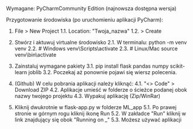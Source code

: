Wymagane: PyCharmCommunity Edition (najnowsza dostępna wersja)

Przygotowanie środowiska (po uruchomieniu aplikacji PyCharm):
1. File > New Project
1.1. Location: \"Twoja_nazwa"
1.2. > Create

2. Stwórz i aktuwuj virtualne środowisko
2.1. W terminalu: 
python -m venv venv
2.2. # Windows
venv\Scripts\activate
2.3. # Linux/Mac
source venv\bin\activate

3. Zainstaluj wymagane pakiety
3.1. pip install flask pandas numpy scikit-learn joblib
3.2. Poczekaj aż ponownie pojawi się wiersz polecenia.

4. (Github) W celu pobrania aplikacji należy kliknąć:
4.1. "<> Code" > Download ZIP
4.2. Aplikacje umieść w folderze o ścieżce podanej obok nazwy twojego projektu
4.3. Wypakuj aplikację (Zip/WinRar)

5. Kliknij dwukrotnie w flask-app.py w folderze ML_app
5.1. Po prawej stronie w górnym rogu kliknij ikonę Run
5.2. W zakładce "Run" kliknij w link znajdujący się obok "Running on _"
5.3. Możesz używać aplikacji
